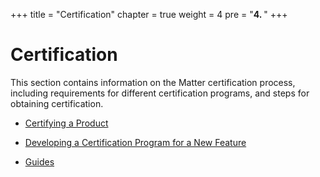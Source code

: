 +++
title = "Certification"
chapter = true
weight = 4
pre = "<b>4. </b>"
+++

# Certification

This section contains information on the Matter certification process, including requirements for different certification programs, and steps for obtaining certification.

- [Certifying a Product](./certifying-a-product/)
- [Developing a Certification Program for a New Feature](./certification-program-development/)


- [Guides](./Guides/)

